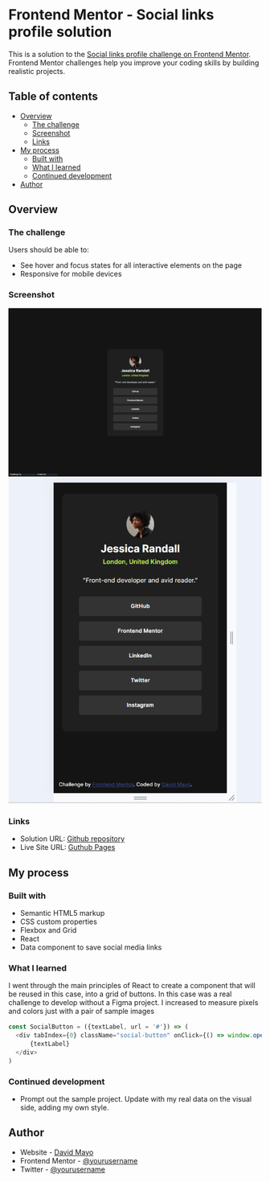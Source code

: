 # Frontend Mentor - Social links profile solution

This is a solution to the [Social links profile challenge on Frontend Mentor](https://www.frontendmentor.io/challenges/social-links-profile-UG32l9m6dQ). Frontend Mentor challenges help you improve your coding skills by building realistic projects. 

## Table of contents

- [Overview](#overview)
  - [The challenge](#the-challenge)
  - [Screenshot](#screenshot)
  - [Links](#links)
- [My process](#my-process)
  - [Built with](#built-with)
  - [What I learned](#what-i-learned)
  - [Continued development](#continued-development)
- [Author](#author)


## Overview

### The challenge

Users should be able to:

- See hover and focus states for all interactive elements on the page
- Responsive for mobile devices

### Screenshot

![](./public/assets/images/preview-desktop.png)
![](./public/assets/images/preview-mobile.png)

### Links

- Solution URL: [Github repository](https://github.com/damayor/fm-blog-preview-card)
- Live Site URL: [Guthub Pages](https://damayor.github.io/fm-blog-preview-card/)

## My process

### Built with

- Semantic HTML5 markup
- CSS custom properties
- Flexbox and Grid
- React
- Data component to save social media links

### What I learned

I went through the main principles of React to create a component that will be reused in this case, into a grid of buttons.
In this case was a real challenge to develop without a Figma project. I increased to measure pixels and colors just with a pair of sample images

```js
const SocialButton = ({textLabel, url = '#'}) => (
  <div tabIndex={0} className="social-button" onClick={() => window.open(url, "_blank")}>
      {textLabel}
  </div>
)
```

### Continued development

- Prompt out the sample project. Update with my real data on the visual side, adding my own style.

## Author

- Website - [David Mayo](https://davidmayorgah.wixsite.com/visualcv?lang=en)
- Frontend Mentor - [@yourusername](https://www.frontendmentor.io/profile/damayor)
- Twitter - [@yourusername](https://www.twitter.com/damayor11)

